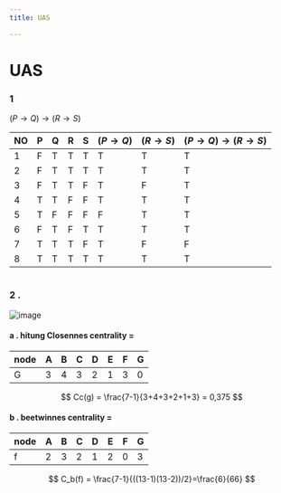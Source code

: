 ```yaml
---
title: UAS

---
```


# UAS


### 1
$(P \to Q) \to (R \to S)$


| NO | P | Q | R | S | $(P \to Q)$ | $(R \to S)$ | $(P \to Q)\to(R \to S)$
|  - | - | - | - | - | ----------- | ----------- | --|
|  1 | F | T | T | T | T | T | T |
|  2 | F | T | T | T | T | T | T |
|  3 | F | T | T | F | T | F | T |
|  4 | T | T | F | F | T | T | T |
|  5 | T | F | F | F | F | T | T |
|  6 | F | T | F | T | T | T | T |
|  7 | T | T | T | F | T | F | F |
|  8 | T | T | T | T | T | T | T |

#
### 2 .
![image](https://hackmd.io/_uploads/BkWyYGNNyl.png)
#### a . hitung Closennes centrality  = 

| node | A | B | C | D | E | F | G |
| -    | - | - | - | - | - | - | - |
| G    | 3 | 4 | 3 | 2 | 1 | 3 | 0 |

$$
Cc(g) = \frac{7-1}{3+4+3+2+1+3} = 0,375
$$

#### b . beetwinnes centrality =

| node | A | B | C | D | E | F | G |
| -    | - | - | - | - | - | - | - |
| f    | 2 | 3 | 2 | 1 | 2 | 0 | 3 |

$$
C_b(f) = \frac{7-1}{((13-1)(13-2))/2}=\frac{6}{66}
$$